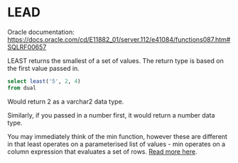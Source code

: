# LEAD

Oracle documentation: https://docs.oracle.com/cd/E11882_01/server.112/e41084/functions087.htm#SQLRF00657

LEAST returns the smallest of a set of values. The return type is based on the first value passed in.

```sql
select least('5', 2, 4)
from dual
```

Would return 2 as a varchar2 data type.

Similarly, if you passed in a number first, it would return a number data type.

You may immediately think of the min function, however these are different in that least operates on a parameterised list of values - min operates on a column expression that evaluates a set of rows. [Read more here](MIN.md).
